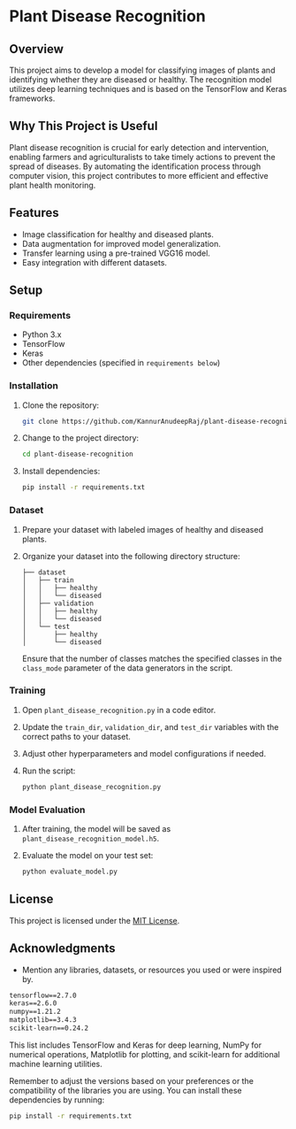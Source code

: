 # Plant Disease Recognition

## Overview

This project aims to develop a model for classifying images of plants and identifying whether they are diseased or healthy. The recognition model utilizes deep learning techniques and is based on the TensorFlow and Keras frameworks.

## Why This Project is Useful

Plant disease recognition is crucial for early detection and intervention, enabling farmers and agriculturalists to take timely actions to prevent the spread of diseases. By automating the identification process through computer vision, this project contributes to more efficient and effective plant health monitoring.

## Features

- Image classification for healthy and diseased plants.
- Data augmentation for improved model generalization.
- Transfer learning using a pre-trained VGG16 model.
- Easy integration with different datasets.

## Setup

### Requirements

- Python 3.x
- TensorFlow
- Keras
- Other dependencies (specified in `requirements below`)

### Installation

1. Clone the repository:

   ```bash
   git clone https://github.com/KannurAnudeepRaj/plant-disease-recognition.git
   ```

2. Change to the project directory:

   ```bash
   cd plant-disease-recognition
   ```

3. Install dependencies:

   ```bash
   pip install -r requirements.txt
   ```

### Dataset

1. Prepare your dataset with labeled images of healthy and diseased plants.

2. Organize your dataset into the following directory structure:

   ```plaintext
   ├── dataset
   │   ├── train
   │   │   ├── healthy
   │   │   └── diseased
   │   ├── validation
   │   │   ├── healthy
   │   │   └── diseased
   │   └── test
   │       ├── healthy
   │       └── diseased
   ```

   Ensure that the number of classes matches the specified classes in the `class_mode` parameter of the data generators in the script.

### Training

1. Open `plant_disease_recognition.py` in a code editor.

2. Update the `train_dir`, `validation_dir`, and `test_dir` variables with the correct paths to your dataset.

3. Adjust other hyperparameters and model configurations if needed.

4. Run the script:

   ```bash
   python plant_disease_recognition.py
   ```

### Model Evaluation

1. After training, the model will be saved as `plant_disease_recognition_model.h5`.

2. Evaluate the model on your test set:

   ```bash
   python evaluate_model.py
   ```

## License

This project is licensed under the [MIT License](LICENSE).

## Acknowledgments

- Mention any libraries, datasets, or resources you used or were inspired by.


```requirment.txt
tensorflow==2.7.0
keras==2.6.0
numpy==1.21.2
matplotlib==3.4.3
scikit-learn==0.24.2
```

This list includes TensorFlow and Keras for deep learning, NumPy for numerical operations, Matplotlib for plotting, and scikit-learn for additional machine learning utilities.

Remember to adjust the versions based on your preferences or the compatibility of the libraries you are using. You can install these dependencies by running:

```bash
pip install -r requirements.txt
```
